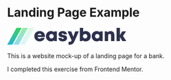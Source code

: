 # Landing Page Example

![Landing Page Logo](https://github.com/AdrenTran/Landing-Page/blob/master/images/logo.svg)

This is a website mock-up of a landing page for a bank.

I completed this exercise from Frontend Mentor.
